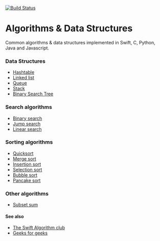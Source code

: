 [![Build Status](https://travis-ci.org/pkrll/Algorithms-Data-Structures.svg?branch=master)](https://travis-ci.org/pkrll/Algorithms-Data-Structures)
# Algorithms & Data Structures
Common algorithms &amp; data structures implemented in Swift, C, Python, Java and Javascript.

### Data Structures

* [Hashtable](https://github.com/pkrll/Algorithms-Data-Structures/tree/master/HashTable)
* [Linked list](https://github.com/pkrll/Algorithms-Data-Structures/tree/master/LinkedList)
* [Queue](https://github.com/pkrll/Algorithms-Data-Structures/tree/master/Queue)
* [Stack](https://github.com/pkrll/Algorithms-Data-Structures/tree/master/Stack)
* [Binary Search Tree](https://github.com/pkrll/Algorithms-Data-Structures/tree/master/BinarySearchTree)

### Search algorithms

* [Binary search](https://github.com/pkrll/Algorithms-Data-Structures/tree/master/BinarySearch)
* [Jump search](https://github.com/pkrll/Algorithms-Data-Structures/tree/master/JumpSearch)
* [Linear search](https://github.com/pkrll/Algorithms-Data-Structures/tree/master/LinearSearch)

### Sorting algorithms

* [Quicksort](https://github.com/pkrll/Algorithms-Data-Structures/tree/master/QuickSort)
* [Merge sort](https://github.com/pkrll/Algorithms-Data-Structures/tree/master/MergeSort)
* [Insertion sort](https://github.com/pkrll/Algorithms-Data-Structures/tree/master/InsertionSort)
* [Selection sort](https://github.com/pkrll/Algorithms-Data-Structures/tree/master/SelectionSort)
* [Bubble sort](https://github.com/pkrll/Algorithms-Data-Structures/tree/master/BubbleSort)
* [Pancake sort](https://github.com/pkrll/Algorithms-Data-Structures/tree/master/PancakeSort)

### Other algorithms

* [Subset sum](https://github.com/pkrll/Algorithms-Data-Structures/tree/master/SubsetSum)

#### See also

* [The Swift Algorithm club](https://github.com/raywenderlich/swift-algorithm-club)
* [Geeks for geeks](https://www.geeksforgeeks.org/fundamentals-of-algorithms/)
